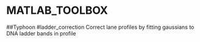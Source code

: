 MATLAB_TOOLBOX
==============

##Typhoon
#ladder_correction
Correct lane profiles by fitting gaussians to DNA ladder bands in profile
